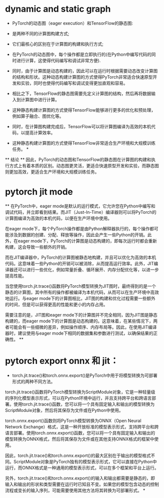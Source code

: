 # dynamic and static graph
* PyTorch的动态图（eager execution）和TensorFlow的静态图:
- 是两种不同的计算图构建方式;
- 它们最核心的区别在于计算图的构建和执行方式;
- 在PyTorch的动态图中，每个操作都是立即执行的(在Python中编写代码的同时进行计算，这使得代码编写和调试非常方便).
- 同时，由于计算图是动态构建的，因此可以在运行时根据需要动态改变计算图的结构和形状。这种动态构建计算图的方式使得PyTorch非常适合快速原型开发和实验，同时也使得代码编写和调试变得更加直观和容易。

- 相比之下，TensorFlow的静态图需要先定义计算图的结构，然后再将数据输入到计算图中进行计算。
- 这种静态构建计算图的方式使得TensorFlow能够进行更多的优化和预处理，例如算子融合、图优化等。
- 同时，在计算图构建完成后，TensorFlow可以将计算图编译为高效的本机代码，以提高计算效率。
- 这种静态构建计算图的方式使得TensorFlow非常适合生产环境和大规模训练任务。 *

** 结论 **
因此，PyTorch的动态图和TensorFlow的静态图在计算图的构建和执行方式上有着本质的区别。动态图更灵活，更适合快速原型开发和实验，而静态图则更加高效，更适合生产环境和大规模训练任务。

# pytorch jit mode
** 在PyTorch中，eager mode是默认的运行模式，它允许您在Python中编写和调试代码，并立即看到结果。而JIT（Just-In-Time）编译器则可以将PyTorch的计算图编译为高效的本机代码，以便在生产环境中使用。

在eager mode下，每个PyTorch操作都是由Python解释器执行的，每个操作都可能涉及到数据的创建、分配、释放等操作，因此会产生一些Python的开销。此外，在eager mode下，PyTorch的计算图是动态构建的，即每次运行时都会重新构建，这会导致一些额外的开销。

而在JIT编译器中，PyTorch的计算图被静态地构建，并且可以优化为高效的本机代码。这意味着一些Python的开销可以被消除，从而提高运行效率。此外，JIT编译器还可以进行一些优化，例如常量折叠、循环展开、内存分配优化等，以进一步提高性能。

当您使用torch.jit.trace()函数将PyTorch模型转换为JIT图时，最终得到的是一个静态的计算图，其中所有的操作都被编译为本机代码，从而可以在生产环境中高效地运行。与eager mode下的计算图相比，JIT图的构建和优化过程需要一些额外的时间，但是可以获得更高的性能和更小的内存占用。

需要注意的是，JIT图和eager mode下的计算图并不完全相同，因为JIT图是静态构建的，而eager mode下的计算图是动态构建的。这意味着，在某些情况下，两者可能会有一些细微的差异，例如操作顺序、内存布局等。因此，在使用JIT编译器时，建议使用与eager mode下相同的数据集和参数进行测试，以确保结果的正确性。 **

# pytorch export onnx 和 jit：
* torch.jit.trace()和torch.onnx.export()是PyTorch中用于将模型转换为可部署形式的两种不同方法。

torch.jit.trace()函数将PyTorch模型转换为ScriptModule对象，它是一种轻量级的序列化模型表示形式，可以在Python环境中运行，并且支持跨平台和跨语言部署。使用torch.jit.trace()函数，您可以将一个具有固定输入和输出的模型转换为ScriptModule对象，然后将其保存为文件或在Python中使用。

torch.onnx.export()函数则将PyTorch模型转换为ONNX（Open Neural Network Exchange）格式，这是一种开放标准的模型表示形式，支持跨平台和跨语言部署。使用torch.onnx.export()函数，您可以将一个具有固定输入和输出的模型转换为ONNX格式，然后将其保存为文件或在其他支持ONNX格式的框架中使用。

因此，torch.jit.trace()和torch.onnx.export()的最大区别在于输出的模型格式不同。ScriptModule对象是PyTorch独有的模型表示形式，它可以直接在Python中运行，而ONNX格式是一种通用的模型表示形式，可以在多个框架和平台上运行。

另外，torch.jit.trace()和torch.onnx.export()的输入和输出都需要是静态的，即输入和输出的形状和类型需要在运行时已知且不变。如果您的模型包含动态的控制流程或变长的输入序列，可能需要使用其他方法将其转换为可部署形式。 *



